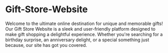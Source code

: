 # Gift-Store-Website
Welcome to the ultimate online destination for unique and memorable gifts! Our Gift Store Website is a sleek and user-friendly platform designed to make gift shopping a delightful experience. Whether you're searching for a birthday surprise, an anniversary delight, or a special something just because, our site has got you covered.
